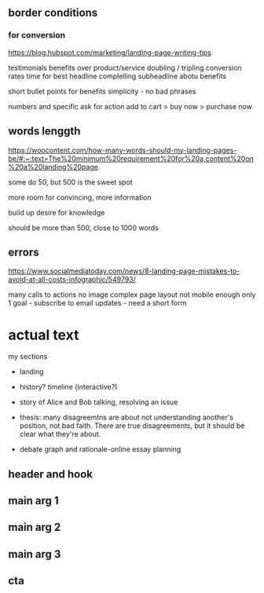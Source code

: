 

## border conditions


### for conversion
https://blog.hubspot.com/marketing/landing-page-writing-tips

testimonials
benefits over product/service
doubling / tripling conversion rates
time for best headline
complelling subheadline abotu benefits

short bullet points for benefits
simplicity - no bad phrases

numbers and specific
ask for action
add to cart  > buy now > purchase now

## words lenggth
https://woocontent.com/how-many-words-should-my-landing-pages-be/#:~:text=The%20minimum%20requirement%20for%20a,content%20on%20a%20landing%20page.


some do 50, but 500 is the sweet spot

more room for convincing, more information

build up desire for knowledge

should be more than 500, close to 1000 words


## errors
https://www.socialmediatoday.com/news/8-landing-page-mistakes-to-avoid-at-all-costs-infographic/549793/

many calls to actions
no image
complex page layout
not mobile enough
only 1 goal - subscribe to email updates - need a short form


# actual text

my sections
- landing 
- history? timeline (interactive?)
- story of Alice and Bob talking, resolving an issue

- thesis: many disagreemtns are about not understanding another's position, not bad faith. There are true disagreements, but it should be clear what they're about.
- debate graph and rationale-online essay planning


## header and hook


## main arg 1


## main arg 2


## main arg 3



## cta



